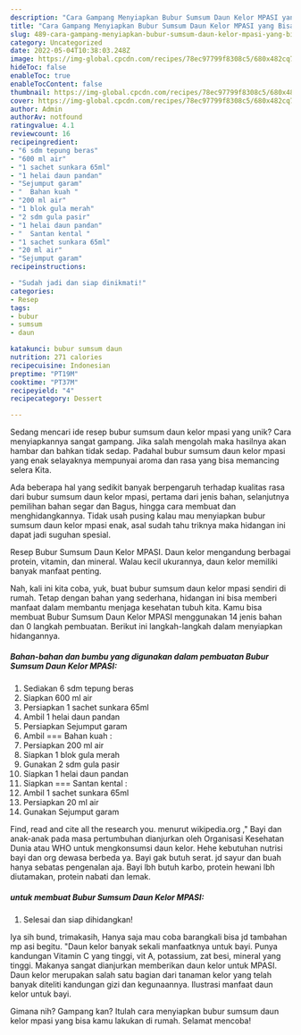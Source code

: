 ```yaml
---
description: "Cara Gampang Menyiapkan Bubur Sumsum Daun Kelor MPASI yang Bisa Manjain Lidah"
title: "Cara Gampang Menyiapkan Bubur Sumsum Daun Kelor MPASI yang Bisa Manjain Lidah"
slug: 489-cara-gampang-menyiapkan-bubur-sumsum-daun-kelor-mpasi-yang-bisa-manjain-lidah
category: Uncategorized
date: 2022-05-04T10:38:03.248Z
image: https://img-global.cpcdn.com/recipes/78ec97799f8308c5/680x482cq70/bubur-sumsum-daun-kelor-mpasi-foto-resep-utama.jpg
hideToc: false
enableToc: true
enableTocContent: false
thumbnail: https://img-global.cpcdn.com/recipes/78ec97799f8308c5/680x482cq70/bubur-sumsum-daun-kelor-mpasi-foto-resep-utama.jpg
cover: https://img-global.cpcdn.com/recipes/78ec97799f8308c5/680x482cq70/bubur-sumsum-daun-kelor-mpasi-foto-resep-utama.jpg
author: Admin
authorAv: notfound
ratingvalue: 4.1
reviewcount: 16
recipeingredient:
- "6 sdm tepung beras"
- "600 ml air"
- "1 sachet sunkara 65ml"
- "1 helai daun pandan"
- "Sejumput garam"
- "  Bahan kuah "
- "200 ml air"
- "1 blok gula merah"
- "2 sdm gula pasir"
- "1 helai daun pandan"
- "  Santan kental "
- "1 sachet sunkara 65ml"
- "20 ml air"
- "Sejumput garam"
recipeinstructions:

- "Sudah jadi dan siap dinikmati!"
categories:
- Resep
tags:
- bubur
- sumsum
- daun

katakunci: bubur sumsum daun 
nutrition: 271 calories
recipecuisine: Indonesian
preptime: "PT19M"
cooktime: "PT37M"
recipeyield: "4"
recipecategory: Dessert

---
```





Sedang mencari ide resep bubur sumsum daun kelor mpasi yang unik? Cara menyiapkannya sangat gampang. Jika salah mengolah maka hasilnya akan hambar dan bahkan tidak sedap. Padahal bubur sumsum daun kelor mpasi yang enak selayaknya mempunyai aroma dan rasa yang bisa memancing selera Kita.





Ada beberapa hal yang sedikit banyak berpengaruh terhadap kualitas rasa dari bubur sumsum daun kelor mpasi, pertama dari jenis bahan, selanjutnya pemilihan bahan segar dan Bagus, hingga cara membuat dan menghidangkannya. Tidak usah pusing kalau mau menyiapkan bubur sumsum daun kelor mpasi enak,      asal sudah tahu triknya maka hidangan ini dapat jadi suguhan spesial.














Resep Bubur Sumsum Daun Kelor MPASI. Daun kelor mengandung berbagai protein, vitamin, dan mineral. Walau kecil ukurannya, daun kelor memiliki banyak manfaat penting.






Nah, kali ini kita coba, yuk, buat bubur sumsum daun kelor mpasi sendiri di rumah. Tetap dengan bahan yang sederhana, hidangan ini bisa memberi manfaat dalam membantu menjaga kesehatan tubuh kita. Kamu bisa membuat Bubur Sumsum Daun Kelor MPASI menggunakan 14 jenis bahan dan 0 langkah pembuatan. Berikut ini langkah-langkah dalam menyiapkan hidangannya.

<!--inarticleads1-->

##### Bahan-bahan dan bumbu yang digunakan dalam pembuatan Bubur Sumsum Daun Kelor MPASI:

1. Sediakan 6 sdm tepung beras
1. Siapkan 600 ml air
1. Persiapkan 1 sachet sunkara 65ml
1. Ambil 1 helai daun pandan
1. Persiapkan Sejumput garam
1. Ambil  === Bahan kuah :
1. Persiapkan 200 ml air
1. Siapkan 1 blok gula merah
1. Gunakan 2 sdm gula pasir
1. Siapkan 1 helai daun pandan
1. Siapkan  === Santan kental :
1. Ambil 1 sachet sunkara 65ml
1. Persiapkan 20 ml air
1. Gunakan Sejumput garam


Find, read and cite all the research you. menurut wikipedia.org ,&#34; Bayi dan anak-anak pada masa pertumbuhan dianjurkan oleh Organisasi Kesehatan Dunia atau WHO untuk mengkonsumsi daun kelor. Hehe kebutuhan nutrisi bayi dan org dewasa berbeda ya. Bayi gak butuh serat. jd sayur dan buah hanya sebatas pengenalan aja. Bayi lbh butuh karbo, protein hewani lbh diutamakan, protein nabati dan lemak. 

<!--inarticleads2-->

#####  untuk membuat Bubur Sumsum Daun Kelor MPASI:


1. Selesai dan siap dihidangkan!

Iya sih bund, trimakasih, Hanya saja mau coba barangkali bisa jd tambahan mp asi begitu. &#34;Daun kelor banyak sekali manfaatknya untuk bayi. Punya kandungan Vitamin C yang tinggi, vit A, potassium, zat besi, mineral yang tinggi. Makanya sangat dianjurkan memberikan daun kelor untuk MPASI. Daun kelor merupakan salah satu bagian dari tanaman kelor yang telah banyak diteliti kandungan gizi dan kegunaannya. Ilustrasi manfaat daun kelor untuk bayi. 

Gimana nih? Gampang kan? Itulah cara menyiapkan bubur sumsum daun kelor mpasi yang bisa kamu lakukan di rumah. Selamat mencoba!
